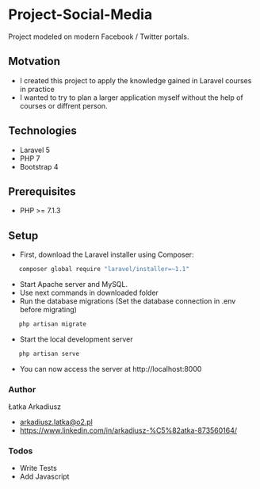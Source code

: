 # Project-Social-Media


Project modeled on modern Facebook / Twitter portals.

## Motvation

  - I created this project to apply the knowledge gained in Laravel courses in practice
  - I wanted to try to plan a larger application myself without the help of courses or diffrent person.

## Technologies

 - Laravel 5
 - PHP 7
 - Bootstrap 4

## Prerequisites
 - PHP >= 7.1.3
## Setup

 -  First, download the Laravel installer using Composer:
 ```sh
    composer global require "laravel/installer=~1.1"
```
 - Start Apache server and MySQL.
 - Use next commands in downloaded folder
 - Run the database migrations (Set the database connection in .env before migrating)
 ```sh
    php artisan migrate
```
 - Start the local development server
 ```sh
    php artisan serve
```
 - You can now access the server at http://localhost:8000

### Author
Łatka Arkadiusz 
 - arkadiusz.latka@o2.pl
 - https://www.linkedin.com/in/arkadiusz-%C5%82atka-873560164/


### Todos

 - Write Tests
 - Add Javascript

